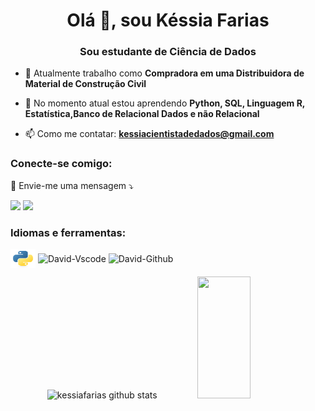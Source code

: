 <h1 align="center"> Olá 👋, sou Késsia Farias</h1>
<h3 align="center">Sou estudante de Ciência de Dados</h3>

- 🔭 Atualmente trabalho como **Compradora em uma Distribuidora de Material de Construção Civil**

- 🌱 No momento atual estou aprendendo **Python, SQL, Linguagem R, Estatística,Banco de Relacional Dados e não Relacional**

- 📫 Como me contatar: **kessiacientistadedados@gmail.com**

<h3 align="left">Conecte-se comigo:</h3>
<p align="left">
  💌 Envie-me uma mensagem ⤵️
</p>

<p align="left">
  <a href="https://www.instagram.com/error418.code/" alt="Instagram">
  <img src="https://img.shields.io/badge/-Instagram-DF0174?style=for-the-badge&logo=instagram&logoColor=white&link=https://www.instagram.com/kessia.farias/"/></a>
  
  <a href="https://www.linkedin.com/in/kakacordovil/" alt="Linkedin">
  <img src="https://img.shields.io/badge/-Linkedin-0e76a8?style=for-the-badge&logo=Linkedin&logoColor=white&link=https://www.linkedin.com/in/kessiafarias" /></a>
</p>  


<h3 align="left"> Idiomas e ferramentas:</h3>

<img align="center" alt="David-Python" height="30" width="40" src="https://raw.githubusercontent.com/devicons/devicon/master/icons/python/python-original.svg"> <img align="center" alt="David-Vscode" height="30" width="40" src="https://cdn.jsdelivr.net/gh/devicons/devicon/icons/vscode/vscode-original.svg" />
<img align="center" alt="David-Github" height="30" width="40" src="https://cdn.jsdelivr.net/gh/devicons/devicon/icons/github/github-original.svg" />

<div align="center">  
  <img width="49%" height="195px" src="https://github-readme-stats.vercel.app/api?username=kessiafarias&show_icons=true&count_private=true&hide_border=true&title_color=00bfbf&icon_color=00bfbf&text_color=c9d1d9&bg_color=0d1117" alt="kessiafarias github stats" /> 
  <img width="41%" height="195px" src="https://github-readme-stats.vercel.app/api/top-langs/?username=kessiafarias&layout=compact&hide_border=true&title_color=00bfbf&text_color=00bfbf&bg_color=0d1117" />
</div>
